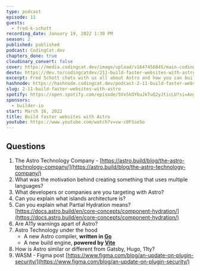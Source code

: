 ```yaml
---
type: podcast
episode: 11
guests:
  - fred-k-schott
recording_date: January 19, 2022 1:30 PM
season: 2
published: published
podcast: CodingCat.dev
chapters_done: true
cloudinary_convert: false
cover: https://media.codingcat.dev/image/upload/v1647456845/main-codingcatdev-photo/buildfasterwebsiteswithastro.png
devto: https://dev.to/codingcatdev/211-build-faster-websites-with-astro-k7f
excerpt: Fred Schott chats with us all about Astro and how you can build static sites with any framework.
hashnode: https://hashnode.codingcat.dev/podcast-2-11-build-faster-websites-with-astro
slug: 2-11-build-faster-websites-with-astro
spotify: https://open.spotify.com/episode/5VxSkOY6uJkTuQ2yJticLU?si=AngcuGgaSX2wlHJVw7_iVA
sponsors:
  - builder-io
start: March 16, 2022
title: Build faster websites with Astro
youtube: https://www.youtube.com/watch?v=vw-c0FSse5o
---
```


## Questions

1. The Astro Technology Company - [https://astro.build/blog/the-astro-technology-company/](https://astro.build/blog/the-astro-technology-company/)
2. What was the motivation behind creating something that uses multiple languages?
3. What developers or companies are you targeting with Astro?
4. Can you explain what islands architecture is?
5. Can you explain what Partial Hydration means?
   [https://docs.astro.build/en/core-concepts/component-hydration/](https://docs.astro.build/en/core-concepts/component-hydration/)
6. Are A11y warnings apart of Astro?
7. Astro Technology under the hood
   - A new Astro compiler, **written in [Go](https://golang.org/)**
   - A new build engine, **powered by [Vite](http://vitejs.dev/)**
8. How is Astro similar or different from Gatsby, Hugo, 11ty?
9. WASM - Figma post [https://www.figma.com/blog/an-update-on-plugin-security/](https://www.figma.com/blog/an-update-on-plugin-security/)

